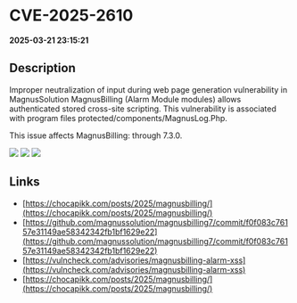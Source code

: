 # CVE-2025-2610

**2025-03-21 23:15:21**

## Description
Improper neutralization of input during web page generation vulnerability in MagnusSolution MagnusBilling (Alarm Module modules) allows authenticated stored cross-site scripting. This vulnerability is associated with program files protected/components/MagnusLog.Php.

This issue affects MagnusBilling: through 7.3.0.

![](https://img.shields.io/static/v1?label=Score&message=7.6&color=red)
![](https://img.shields.io/static/v1?label=Severity&message=HIGH&color=red)
![](https://img.shields.io/static/v1?label=CWE&message=XSS&color=green)

## Links
- [https://chocapikk.com/posts/2025/magnusbilling/](https://chocapikk.com/posts/2025/magnusbilling/)
- [https://github.com/magnussolution/magnusbilling7/commit/f0f083c76157e31149ae58342342fb1bf1629e22](https://github.com/magnussolution/magnusbilling7/commit/f0f083c76157e31149ae58342342fb1bf1629e22)
- [https://vulncheck.com/advisories/magnusbilling-alarm-xss](https://vulncheck.com/advisories/magnusbilling-alarm-xss)
- [https://chocapikk.com/posts/2025/magnusbilling/](https://chocapikk.com/posts/2025/magnusbilling/)
